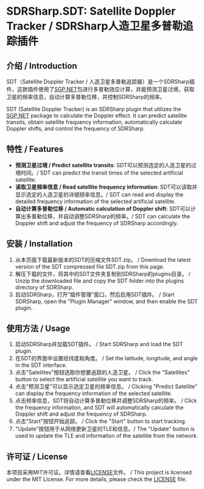 # SDRSharp.SDT: Satellite Doppler Tracker / SDRSharp人造卫星多普勒追踪插件

## 介绍 / Introduction

SDT（Satellite Doppler Tracker / 人造卫星多普勒追踪器）是一个SDRSharp插件，这款插件使用了[SGP.NET](https://github.com/parzivail/SGP.NET)包进行多普勒效应计算，并能预测卫星过境，获取卫星的频率信息，自动计算多普勒位移，并控制SDRSharp的频率。

SDT (Satellite Doppler Tracker) is an SDRSharp plugin that utilizes the [SGP.NET](https://github.com/parzivail/SGP.NET) package to calculate the Doppler effect. It can predict satellite transits, obtain satellite frequency information, automatically calculate Doppler shifts, and control the frequency of SDRSharp.

## 特性 / Features

- **预测卫星过境 / Predict satellite transits**: SDT可以预测选定的人造卫星的过境时间。/ SDT can predict the transit times of the selected artificial satellite.
- **读取卫星频率信息 / Read satellite frequency information**: SDT可以读取并显示选定的人造卫星的详细频率信息。/ SDT can read and display the detailed frequency information of the selected artificial satellite.
- **自动计算多普勒位移 / Automatic calculation of Doppler shift**: SDT可以计算出多普勒位移，并自动调整SDRSharp的频率。/ SDT can calculate the Doppler shift and adjust the frequency of SDRSharp accordingly.


## 安装 / Installation

1. 从本页面下载最新版本的SDT的压缩文件SDT.zip。 / Download the latest version of the SDT compressed file SDT.zip from this page.
2. 解压下载的文件，将其中的SDT文件夹复制到SDRSharp的plugins目录。 / Unzip the downloaded file and copy the SDT folder into the plugins directory of SDRSharp.
3. 启动SDRSharp，打开“插件管理”窗口，然后启用SDT插件。 / Start SDRSharp, open the "Plugin Manager" window, and then enable the SDT plugin.

## 使用方法 / Usage

1. 启动SDRSharp并加载SDT插件。 / Start SDRSharp and load the SDT plugin.
2. 在SDT的界面中设置经纬度和角度。 / Set the latitude, longitude, and angle in the SDT interface.
3. 点击"Satellites"按钮选取你想要追踪的人造卫星。 / Click the "Satellites" button to select the artificial satellite you want to track.
4. 点击“预测卫星”可以显示选定卫星的频率信息。 / Clicking "Predict Satellite" can display the frequency information of the selected satellite.
5. 点击频率信息，SDT将自动计算多普勒位移并调整SDRSharp的频率。 / Click the frequency information, and SDT will automatically calculate the Doppler shift and adjust the frequency of SDRSharp.
6. 点击"Start"按钮开始追踪。 / Click the "Start" button to start tracking.
7. "Update"按钮用于从网络更新卫星的TLE和信息。/ The "Update" button is used to update the TLE and information of the satellite from the network.

## 许可证 / License

本项目采用MIT许可证。详情请查看[LICENSE](LICENSE.txt)文件。 / This project is licensed under the MIT License. For more details, please check the [LICENSE](LICENSE.txt) file.
